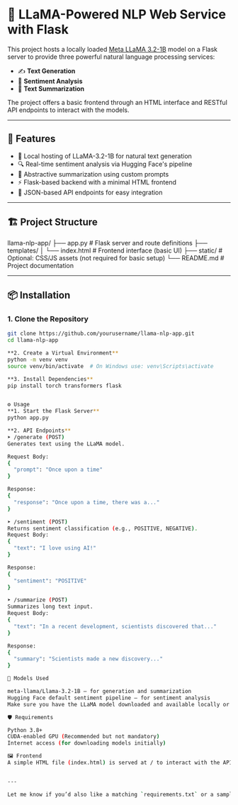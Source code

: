 # 🧠 LLaMA-Powered NLP Web Service with Flask

This project hosts a locally loaded [Meta LLaMA 3.2-1B](https://huggingface.co/meta-llama/Llama-3.2-1B) model on a Flask server to provide three powerful natural language processing services:

- ✍️ **Text Generation**
- 💬 **Sentiment Analysis**
- 📄 **Text Summarization**

The project offers a basic frontend through an HTML interface and RESTful API endpoints to interact with the models.

---

## 🚀 Features

- 🦙 Local hosting of LLaMA-3.2-1B for natural text generation
- 🔍 Real-time sentiment analysis via Hugging Face's pipeline
- 📝 Abstractive summarization using custom prompts
- ⚡ Flask-based backend with a minimal HTML frontend
- 🔌 JSON-based API endpoints for easy integration

---

## 🏗️ Project Structure

llama-nlp-app/
├── app.py # Flask server and route definitions
├── templates/
│ └── index.html # Frontend interface (basic UI)
├── static/ # Optional: CSS/JS assets (not required for basic setup)
└── README.md # Project documentation


---

## 📦 Installation

### 1. Clone the Repository

```bash
git clone https://github.com/yourusername/llama-nlp-app.git
cd llama-nlp-app

**2. Create a Virtual Environment**
python -m venv venv
source venv/bin/activate  # On Windows use: venv\Scripts\activate

**3. Install Dependencies**
pip install torch transformers flask


⚙️ Usage
**1. Start the Flask Server**
python app.py

**2. API Endpoints**
➤ /generate (POST)
Generates text using the LLaMA model.

Request Body:
{
  "prompt": "Once upon a time"
}

Response:
{
  "response": "Once upon a time, there was a..."
}

➤ /sentiment (POST)
Returns sentiment classification (e.g., POSITIVE, NEGATIVE).
Request Body:
{
  "text": "I love using AI!"
}

Response:
{
  "sentiment": "POSITIVE"
}

➤ /summarize (POST)
Summarizes long text input.
Request Body:
{
  "text": "In a recent development, scientists discovered that..."
}

Response:
{
  "summary": "Scientists made a new discovery..."
}

🧠 Models Used

meta-llama/Llama-3.2-1B – for generation and summarization
Hugging Face default sentiment pipeline – for sentiment analysis
Make sure you have the LLaMA model downloaded and available locally or access via Hugging Face with a valid token if needed.

🛡️ Requirements

Python 3.8+
CUDA-enabled GPU (Recommended but not mandatory)
Internet access (for downloading models initially)

🖼️ Frontend
A simple HTML file (index.html) is served at / to interact with the APIs via a web UI. You can customize this as needed.


---

Let me know if you’d also like a matching `requirements.txt` or a sample `index.html` to go with this!

